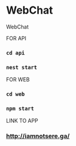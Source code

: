 # WebChat
WebChat

FOR API
### `cd api`
### `nest start`

FOR WEB
### `cd web`
### `npm start`

LINK TO APP

### http://iamnotsere.ga/
